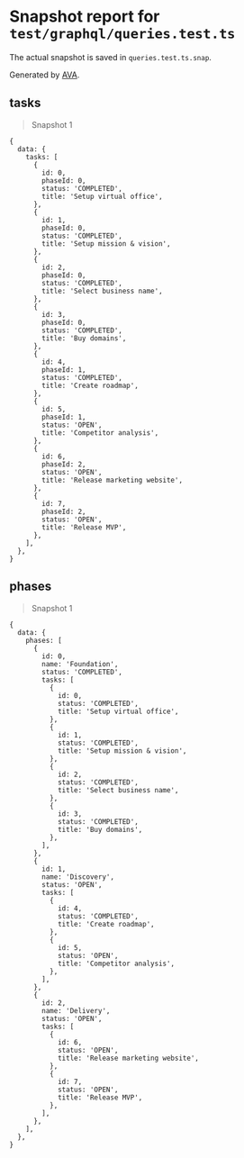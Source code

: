 # Snapshot report for `test/graphql/queries.test.ts`

The actual snapshot is saved in `queries.test.ts.snap`.

Generated by [AVA](https://avajs.dev).

## tasks

> Snapshot 1

    {
      data: {
        tasks: [
          {
            id: 0,
            phaseId: 0,
            status: 'COMPLETED',
            title: 'Setup virtual office',
          },
          {
            id: 1,
            phaseId: 0,
            status: 'COMPLETED',
            title: 'Setup mission & vision',
          },
          {
            id: 2,
            phaseId: 0,
            status: 'COMPLETED',
            title: 'Select business name',
          },
          {
            id: 3,
            phaseId: 0,
            status: 'COMPLETED',
            title: 'Buy domains',
          },
          {
            id: 4,
            phaseId: 1,
            status: 'COMPLETED',
            title: 'Create roadmap',
          },
          {
            id: 5,
            phaseId: 1,
            status: 'OPEN',
            title: 'Competitor analysis',
          },
          {
            id: 6,
            phaseId: 2,
            status: 'OPEN',
            title: 'Release marketing website',
          },
          {
            id: 7,
            phaseId: 2,
            status: 'OPEN',
            title: 'Release MVP',
          },
        ],
      },
    }

## phases

> Snapshot 1

    {
      data: {
        phases: [
          {
            id: 0,
            name: 'Foundation',
            status: 'COMPLETED',
            tasks: [
              {
                id: 0,
                status: 'COMPLETED',
                title: 'Setup virtual office',
              },
              {
                id: 1,
                status: 'COMPLETED',
                title: 'Setup mission & vision',
              },
              {
                id: 2,
                status: 'COMPLETED',
                title: 'Select business name',
              },
              {
                id: 3,
                status: 'COMPLETED',
                title: 'Buy domains',
              },
            ],
          },
          {
            id: 1,
            name: 'Discovery',
            status: 'OPEN',
            tasks: [
              {
                id: 4,
                status: 'COMPLETED',
                title: 'Create roadmap',
              },
              {
                id: 5,
                status: 'OPEN',
                title: 'Competitor analysis',
              },
            ],
          },
          {
            id: 2,
            name: 'Delivery',
            status: 'OPEN',
            tasks: [
              {
                id: 6,
                status: 'OPEN',
                title: 'Release marketing website',
              },
              {
                id: 7,
                status: 'OPEN',
                title: 'Release MVP',
              },
            ],
          },
        ],
      },
    }
